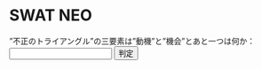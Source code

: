<!DOCTYPE html>
<html>
<head>
  <title>SWAT NEO</title>
  <script>
    function checkAnswer() {
      var answer = document.getElementById("answer").value;
      
      if (answer === "正当化") {
        document.getElementById("result").textContent = "正解";
      } else {
        document.getElementById("result").textContent = "不正解";
      }
    }
  </script>
</head>
<body>
  <h1>SWAT NEO</h1>
  <label for="answer">”不正のトライアングル”の三要素は”動機”と”機会”とあと一つは何か：</label>
  <input type="text" id="answer" />
  <button onclick="checkAnswer()">判定</button>
  <p id="result"></p>
</body>
</html>
